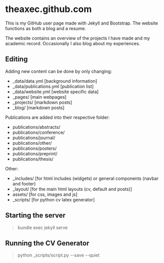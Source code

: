 # theaxec.github.com

This is my GitHub user page made with Jekyll and Bootstrap. The website functions as both a blog and a resume.

The website contains an overview of the projects I have made and my academic record. Occasionally I also blog about my experiences.

## Editing

Adding new content can be done by only changing:
- _data/data.yml [background information]
- _data/publications.yml [publication list]
- _data/website.yml [website specific data]
- _pages/ [main webpages]
- _projects/ [markdown posts]
- _blog/ [markdown posts]

Publications are added into their respective folder:
- publications/abstracts/
- publications/conference/
- publications/journal/
- publications/other/
- publications/posters/
- publications/preprint/
- publications/thesis/

Other:
- _includes/ [for html includes (widgets) or general components (navbar and footer)
- _layout/ [for the main html layouts (cv, default and posts)]
- assets/ [for css, images and js]
- _scripts/ [for python cv latex generator]

## Starting the server

> bundle exec jekyll serve

## Running the CV Generator

> python _scripts/script.py --save --quiet